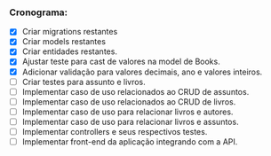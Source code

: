
<h3>Cronograma:</h3>

- [X] Criar migrations restantes
- [X] Criar models restantes
- [X] Criar entidades restantes.
- [X] Ajustar teste para cast de valores na model de Books.
- [X] Adicionar validação para valores decimais, ano e valores inteiros.
- [ ] Criar testes para assunto e livros.
- [ ] Implementar caso de uso relacionados ao CRUD de assuntos.
- [ ] Implementar caso de uso relacionados ao CRUD de livros.
- [ ] Implementar caso de uso para relacionar livros e autores.
- [ ] Implementar caso de uso para relacionar livros e assuntos.
- [ ] Implementar controllers e seus respectivos testes.
- [ ] Implementar front-end da aplicação integrando com a API.
